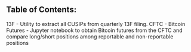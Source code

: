 Table of Contents:
-----------------

13F - Utility to extract all CUSIPs from quarterly 13F filing.
CFTC - Bitcoin Futures - Jupyter notebook to obtain Bitcoin futures from the CFTC and compare long/short positions among reportable and non-reportable positions
